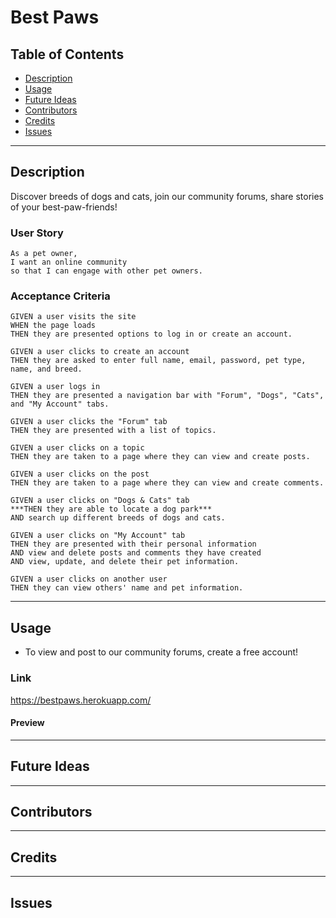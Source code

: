 # Best Paws

## Table of Contents
* [Description](#Description)
* [Usage](#Usage)
* [Future Ideas](#FutureIdeas)
* [Contributors](#contributors)
* [Credits](#Credits)
* [Issues](#Issues)

---

## Description
Discover breeds of dogs and cats, join our community forums, share stories of your best-paw-friends!

### User Story
```
As a pet owner,
I want an online community 
so that I can engage with other pet owners.
```

### Acceptance Criteria
```
GIVEN a user visits the site
WHEN the page loads
THEN they are presented options to log in or create an account.

GIVEN a user clicks to create an account
THEN they are asked to enter full name, email, password, pet type, name, and breed.

GIVEN a user logs in
THEN they are presented a navigation bar with "Forum", "Dogs", "Cats", and "My Account" tabs.

GIVEN a user clicks the "Forum" tab
THEN they are presented with a list of topics.

GIVEN a user clicks on a topic
THEN they are taken to a page where they can view and create posts.

GIVEN a user clicks on the post
THEN they are taken to a page where they can view and create comments.

GIVEN a user clicks on "Dogs & Cats" tab
***THEN they are able to locate a dog park***
AND search up different breeds of dogs and cats.

GIVEN a user clicks on "My Account" tab
THEN they are presented with their personal information
AND view and delete posts and comments they have created
AND view, update, and delete their pet information.

GIVEN a user clicks on another user
THEN they can view others' name and pet information.
```
---

## Usage
* To view and post to our community forums, create a free account!

### Link
https://bestpaws.herokuapp.com/

#### Preview

---

## Future Ideas

---

## Contributors

---

## Credits

---

## Issues